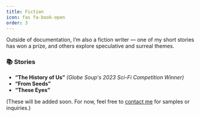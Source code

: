 ```yaml
---
title: Fiction
icon: fas fa-book-open
order: 3
---
```


Outside of documentation, I’m also a fiction writer — one of my short stories has won a prize, and others explore speculative and surreal themes. 

### 📚 Stories

- **“The History of Us”** *(Globe Soup's 2023 Sci-Fi Competition Winner)*  
- **“From Seeds”**
- **“These Eyes”**

(These will be added soon. For now, feel free to [contact me](./contact) for samples or inquiries.)
